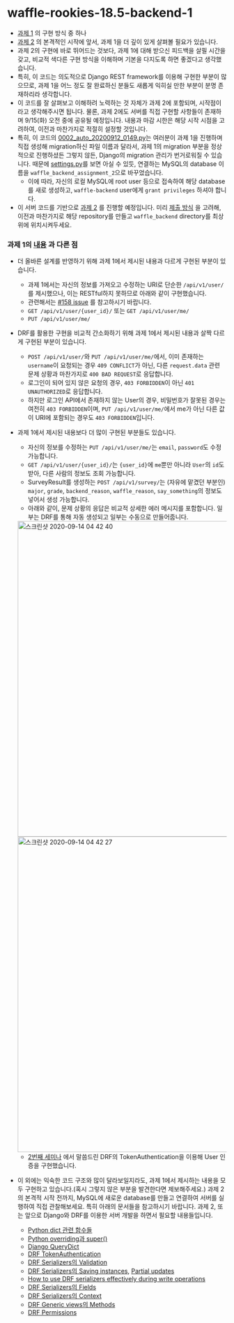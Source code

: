 # waffle-rookies-18.5-backend-1
- [과제 1](https://github.com/wafflestudio/rookies/blob/master/backend/seminar1/assignment.md) 의 구현 방식 중 하나
- [과제 2](https://github.com/wafflestudio/rookies/blob/master/backend/seminar2/assignment.md) 의 본격적인 시작에 앞서,
과제 1을 더 깊이 있게 살펴볼 필요가 있습니다.
- 과제 2의 구현에 바로 뛰어드는 것보다, 과제 1에 대해 받으신 피드백을 살필 시간을 갖고, 비교적 색다른 구현 방식을 이해하며 기본을 다지도록 하면
좋겠다고 생각했습니다.
- 특히, 이 코드는 의도적으로 Django REST framework를 이용해 구현한 부분이 많으므로, 과제 1을 어느 정도 잘 완료하신 분들도 새롭게 익히실 만한 부분이
분명 존재하리라 생각합니다.
- 이 코드를 잘 살펴보고 이해하려 노력하는 것 자체가 과제 2에 포함되며, 시작점이라고 생각해주시면 됩니다. 물론, 과제 2에도 서버를 직접 구현할 사항들이 존재하며
9/15(화) 오전 중에 공유될 예정입니다. 내용과 마감 시한은 해당 시작 시점을 고려하여, 이전과 마찬가지로 적절히 설정할 것입니다.
- 특히, 이 코드의 [0002_auto_20200912_0149.py](waffle_backend/survey/migrations/0002_auto_20200912_0149.py)는
  여러분이 과제 1을 진행하며 직접 생성해 migration하신 파일 이름과 달라서, 과제 1의 migration 부분을 정상적으로 진행하셨든 그렇지 않든,
  Django의 migration 관리가 번거로워질 수 있습니다. 때문에 [settings.py](waffle_backend/waffle_backend/settings.py)를
  보면 아실 수 있듯, 연결하는 MySQL의 database 이름을 `waffle_backend_assignment_2`으로 바꾸었습니다.
  - 이에 따라, 자신의 로컬 MySQL에 root user 등으로 접속하여 해당 database를 새로 생성하고, `waffle-backend` user에게 `grant privileges` 하셔야 합니다.
- 이 서버 코드를 기반으로 [과제 2](https://github.com/wafflestudio/rookies/blob/master/backend/seminar2/assignment.md) 를 진행할 예정입니다.
미리 [제출 방식](https://github.com/wafflestudio/rookies/blob/master/backend/seminar2/assignment.md#제출-방식) 을 고려해,
이전과 마찬가지로 해당 repository를 만들고 `waffle_backend` directory를 최상위에 위치시켜두세요.

### 과제 1의 [내용](https://github.com/wafflestudio/rookies/blob/master/backend/seminar1/assignment.md#과제-내용) 과 다른 점
- 더 올바른 설계를 반영하기 위해 과제 1에서 제시된 내용과 다르게 구현된 부분이 있습니다.
  - 과제 1에서는 자신의 정보를 가져오고 수정하는 URI로 단순한 `/api/v1/user/`를 제시했으나, 이는 RESTful하지 못하므로 아래와 같이 구현했습니다.
  - 관련해서는 [#158 issue](https://github.com/wafflestudio/rookies/issues/158) 를 참고하시기 바랍니다.
  - `GET /api/v1/user/{user_id}/` 또는 `GET /api/v1/user/me/`
  - `PUT /api/v1/user/me/`

- DRF를 활용한 구현을 비교적 간소화하기 위해 과제 1에서 제시된 내용과 살짝 다르게 구현된 부분이 있습니다.
  - `POST /api/v1/user/`와 `PUT /api/v1/user/me/`에서, 이미 존재하는 `username`이 요청되는 경우 `409 CONFLICT`가
    아닌, 다른 `request.data` 관련 문제 상황과 마찬가지로 `400 BAD REQUEST`로 응답합니다.
  - 로그인이 되어 있지 않은 요청의 경우, `403 FORBIDDEN`이 아닌 `401 UNAUTHORIZED`로 응답합니다.
  - 하지만 로그인 API에서 존재하지 않는 User의 경우, 비밀번호가 잘못된 경우는 여전히 `403 FORBIDDEN`이며,
    `PUT /api/v1/user/me/`에서 me가 아닌 다른 값이 URI에 포함되는 경우도 `403 FORBIDDEN`입니다.

- 과제 1에서 제시된 내용보다 더 많이 구현된 부분들도 있습니다.
  - 자신의 정보를 수정하는 `PUT /api/v1/user/me/`는 `email`, `password`도 수정 가능합니다.
  - `GET /api/v1/user/{user_id}/`는 `{user_id}`에 `me`뿐만 아니라 `User`의 `id`도 받아, 다른 사람의 정보도 조회 가능합니다.
  - SurveyResult를 생성하는 `POST /api/v1/survey/`는 (자유에 맡겼던 부분인) `major`, `grade`, `backend_reason`,
    `waffle_reason`, `say_something`의 정보도 넣어서 생성 가능합니다.
  - 아래와 같이, 문제 상황의 응답은 비교적 상세한 에러 메시지를 포함합니다. 일부는 DRF를 통해 자동 생성되고 일부는 수동으로 만들어줍니다.
  <img width="724" alt="스크린샷 2020-09-14 04 42 40" src="https://user-images.githubusercontent.com/35535636/93026973-e2b5dd80-f644-11ea-8c50-12570f166edb.png">
  <img width="724" alt="스크린샷 2020-09-14 04 42 27" src="https://user-images.githubusercontent.com/35535636/93026970-e0538380-f644-11ea-834f-71d2b4b27302.png">
  
  - [2번째 세미나](https://github.com/wafflestudio/rookies/tree/master/backend/seminar2) 에서 말씀드린 DRF의 TokenAuthentication을 이용해 User 인증을 구현했습니다.

- 이 외에는 익숙한 코드 구조와 많이 달라보일지라도, 과제 1에서 제시하는 내용을 모두 구현하고 있습니다.(혹시 그렇지 않은 부분을 발견한다면 제보해주세요.)
  과제 2의 본격적 시작 전까지, MySQL에 새로운 database를 만들고 연결하여 서버를 실행하여 직접 관찰해보세요. 특히 아래의 문서들을 참고하시기 바랍니다.
  과제 2, 또는 앞으로 Django와 DRF를 이용한 서버 개발을 하면서 필요할 내용들입니다.
  - [Python dict 관련 함수들](https://wikidocs.net/16#_8)
  - [Python overriding과 super()](https://nirsa.tistory.com/115)
  - [Django QueryDict](https://docs.djangoproject.com/en/3.1/ref/request-response/#querydict-objects)
  - [DRF TokenAuthentication](https://www.django-rest-framework.org/api-guide/authentication/#tokenauthentication)
  - [DRF Serializers의 Validation](https://www.django-rest-framework.org/api-guide/serializers/#validation)
  - [DRF Serializers의 Saving instances](https://www.django-rest-framework.org/api-guide/serializers/#saving-instances), [Partial updates](https://www.django-rest-framework.org/api-guide/serializers/#partial-updates)
  - [How to use DRF serializers effectively during write operations](https://medium.com/@raaj.akshar/how-to-effectively-use-django-rest-framework-serializers-during-write-operations-dd73b62c26b5)
  - [DRF Serializers의 Fields](https://www.django-rest-framework.org/api-guide/fields/)
  - [DRF Serializers의 Context](https://www.django-rest-framework.org/api-guide/serializers/#including-extra-context)
  - [DRF Generic views의 Methods](https://www.django-rest-framework.org/api-guide/generic-views/#methods)
  - [DRF Permissions](https://www.django-rest-framework.org/api-guide/permissions/)
